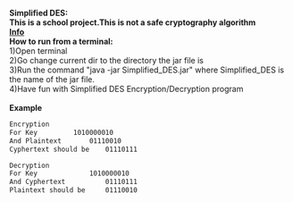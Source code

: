 <b>Simplified DES:</b></br>
<b>This is a school project.This is not a safe cryptography algorithm</b></br>
<b><a href="https://en.wikipedia.org/wiki/Data_Encryption_Standard#Simplified_DES">Info</a></b></br>
<b>How to run from a terminal:</b>
</br>
1)Open terminal</br>
2)Go change current dir to the directory the jar file is</br>
3)Run the command "java -jar Simplified_DES.jar" where Simplified_DES is the name of the jar file.</br>
4)Have fun  with Simplified DES Encryption/Decryption program</br>
</br>
<b>Example</b>
```bash
Encryption
For Key			1010000010
And Plaintext		01110010
Cyphertext should be	01110111
```
```bash
Decryption
For Key				1010000010
And Cyphertext			01110111
Plaintext should be		01110010
```
